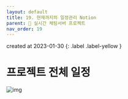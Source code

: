 ```yaml
---
layout: default
title: 19. 현재까지의 일정관리 Notion
parent: 📌 실시간 채팅서버 프로젝트
nav_order: 19
---
```


created at 2023-01-30
{: .label .label-yellow }

# 프로젝트 전체 일정
![img](../../../assets/img/그림1.png)